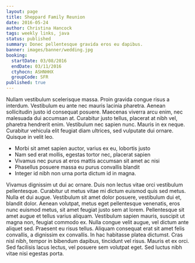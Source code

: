 ```yaml
---
layout: page
title: Sheppard Family Reunion
date: 2016-05-24
author: Christina Hancock
tags: weekly links, java
status: published
summary: Donec pellentesque gravida eros eu dapibus.
banner: images/banner/wedding.jpg
booking:
  startDate: 03/08/2016
  endDate: 03/11/2016
  ctyhocn: ASHNHHX
  groupCode: SFR
published: true
---
```

Nullam vestibulum scelerisque massa. Proin gravida congue risus a interdum. Vestibulum eu ante nec mauris lacinia pharetra. Aenean sollicitudin justo id consequat posuere. Maecenas viverra arcu enim, nec malesuada dui accumsan at. Curabitur justo tellus, placerat at nibh vel, pharetra hendrerit enim. Vestibulum nec sapien nunc. Mauris in ex neque. Curabitur vehicula elit feugiat diam ultrices, sed vulputate dui ornare. Quisque in velit leo.

* Morbi sit amet sapien auctor, varius ex eu, lobortis justo
* Nam sed erat mollis, egestas tortor nec, placerat sapien
* Vivamus nec purus at eros mattis accumsan sit amet ac nisi
* Phasellus posuere massa eu purus convallis blandit
* Integer id nibh non urna porta dictum id in magna.

Vivamus dignissim ut dui ac ornare. Duis non lectus vitae orci vestibulum pellentesque. Curabitur ut metus vitae mi dictum euismod quis sed metus. Nulla et dui augue. Vestibulum sit amet dolor posuere, vestibulum dui et, blandit dolor. Aenean volutpat, metus eget pellentesque venenatis, eros nunc euismod metus, sit amet feugiat justo sem at lorem. Pellentesque sit amet augue et tellus varius aliquam. Vestibulum sapien mauris, suscipit ut magna non, feugiat commodo ex.
Nulla congue velit augue, vel dictum ante aliquet sed. Praesent eu risus tellus. Aliquam consequat erat sit amet felis convallis, a dignissim ex convallis. In hac habitasse platea dictumst. Cras nisl nibh, tempor in bibendum dapibus, tincidunt vel risus. Mauris et ex orci. Sed facilisis lacus lectus, vel posuere sem volutpat eget. Sed luctus nibh vitae nisi egestas porta.
